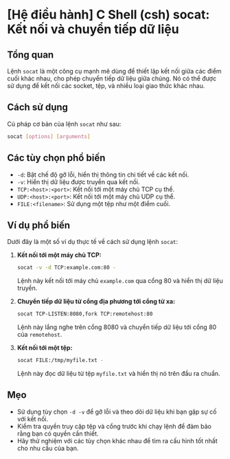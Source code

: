 # [Hệ điều hành] C Shell (csh) socat: Kết nối và chuyển tiếp dữ liệu

## Tổng quan
Lệnh `socat` là một công cụ mạnh mẽ dùng để thiết lập kết nối giữa các điểm cuối khác nhau, cho phép chuyển tiếp dữ liệu giữa chúng. Nó có thể được sử dụng để kết nối các socket, tệp, và nhiều loại giao thức khác nhau.

## Cách sử dụng
Cú pháp cơ bản của lệnh `socat` như sau:

```bash
socat [options] [arguments]
```

## Các tùy chọn phổ biến
- `-d`: Bật chế độ gỡ lỗi, hiển thị thông tin chi tiết về các kết nối.
- `-v`: Hiển thị dữ liệu được truyền qua kết nối.
- `TCP:<host>:<port>`: Kết nối tới một máy chủ TCP cụ thể.
- `UDP:<host>:<port>`: Kết nối tới một máy chủ UDP cụ thể.
- `FILE:<filename>`: Sử dụng một tệp như một điểm cuối.

## Ví dụ phổ biến
Dưới đây là một số ví dụ thực tế về cách sử dụng lệnh `socat`:

1. **Kết nối tới một máy chủ TCP:**
   ```bash
   socat -v -d TCP:example.com:80 -
   ```
   Lệnh này kết nối tới máy chủ `example.com` qua cổng 80 và hiển thị dữ liệu truyền.

2. **Chuyển tiếp dữ liệu từ cổng địa phương tới cổng từ xa:**
   ```bash
   socat TCP-LISTEN:8080,fork TCP:remotehost:80
   ```
   Lệnh này lắng nghe trên cổng 8080 và chuyển tiếp dữ liệu tới cổng 80 của `remotehost`.

3. **Kết nối tới một tệp:**
   ```bash
   socat FILE:/tmp/myfile.txt -
   ```
   Lệnh này đọc dữ liệu từ tệp `myfile.txt` và hiển thị nó trên đầu ra chuẩn.

## Mẹo
- Sử dụng tùy chọn `-d -v` để gỡ lỗi và theo dõi dữ liệu khi bạn gặp sự cố với kết nối.
- Kiểm tra quyền truy cập tệp và cổng trước khi chạy lệnh để đảm bảo rằng bạn có quyền cần thiết.
- Hãy thử nghiệm với các tùy chọn khác nhau để tìm ra cấu hình tốt nhất cho nhu cầu của bạn.